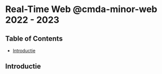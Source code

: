 # Real-Time Web @cmda-minor-web 2022 - 2023

## Table of Contents
- [Introductie](#Introductie)


## Introductie
